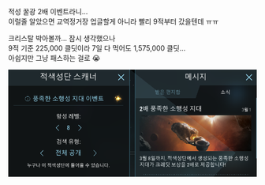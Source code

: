 적성 꿀광 2배 이벤트라니...  
이럴줄 알았으면 교역정거장 업글할게 아니라 빨리 9적부터 갔을텐데 ㅠㅠ  

크리스탈 박아볼까... 잠시 생각했으나  
9적 기준 225,000 클딧이라 7일 다 먹어도 1,575,000 클딧...   
아쉽지만 그냥 패스하는 걸로 :sob:    

![](../assets/20210302_Croid_Event.PNG)  

